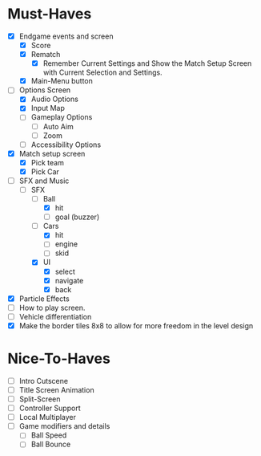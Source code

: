 # Must-Haves
- [x] Endgame events and screen
	- [x] Score
	- [x] Rematch
		- [x] Remember Current Settings and Show the Match Setup Screen with Current Selection and Settings.
	- [x] Main-Menu button
- [ ] Options Screen
	- [x] Audio Options
	- [x] Input Map
	- [ ] Gameplay Options
		- [ ] Auto Aim
		- [ ] Zoom
	- [ ] Accessibility Options
- [x] Match setup screen
	- [x] Pick team
	- [x] Pick Car
- [ ] SFX and Music
	- [ ] SFX
		- [ ] Ball
			- [x] hit
			- [ ] goal (buzzer)
		- [ ] Cars
			- [x] hit
			- [ ] engine
			- [ ] skid
		- [x] UI
			- [x] select
			- [x] navigate
			- [x] back
- [x] Particle Effects
- [ ] How to play screen.
- [ ] Vehicle differentiation
- [x] Make the border tiles 8x8 to allow for more freedom in the level design
# Nice-To-Haves
- [ ] Intro Cutscene
- [ ] Title Screen Animation
- [ ] Split-Screen
- [ ] Controller Support
- [ ] Local Multiplayer
- [ ] Game modifiers and details
	- [ ] Ball Speed
	- [ ] Ball Bounce